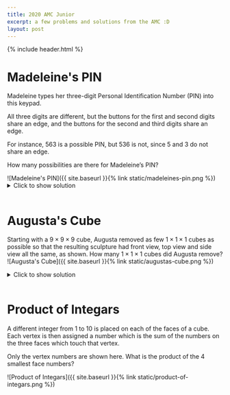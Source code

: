 ```yaml
---
title: 2020 AMC Junior
excerpt: a few problems and solutions from the AMC :D
layout: post
---
```

{% include header.html %}

# Madeleine's PIN

<p>Madeleine types her three-digit Personal Identification Number (PIN) into this keypad.</p>
<p>All three digits are different, but the buttons for the first and second digits share an edge, and the buttons for the second and third digits share an edge.</p>
<p>For instance, 563 is a possible PIN, but 536 is not, since 5 and 3 do not share an edge.</p>
<p>How many possibilities are there for Madeleine’s PIN?</p>
![Madeleine's PIN]({{ site.baseurl }}{% link static/madeleines-pin.png %})

<details>
  <summary>Click to show solution</summary>
  <blockquote> Answer: 50</blockquote>
  <p>The three digits must make one of the following shapes on the keypad. Below each shape, the number represents the number of ways in which the shape can be placed on the keypad.</p>
  <img alt="Madeleine's PIN Solution" src="https://raw.githubusercontent.com/Maths-Club/Maths-Club.github.io/main/static/madeleines-pin-solution.png" style="border-radius: 10px"/>
  <p>For each such shape, there are two possible Personal Identification Numbers. So the number of possibilities for Madeleine's PIN is:</p>
  <p>$2\times(4 + 3 + 4 + 4 + 5 + 5) = 50$</p>
</details>

<br>


# Augusta's Cube

Starting with a $9\times9\times9$ cube, Augusta removed as few $1\times1\times1$ cubes as possible so that the resulting sculpture had front view, top view and side view all the same, as shown.
How many $1\times1\times1$ cubes did Augusta remove?
![Augusta's Cube]({{ site.baseurl }}{% link static/augustas-cube.png %})

<details>
  <summary>Click to show solution</summary>
  
 <blockquote> Answer: 329</blockquote>   
  
 <p>
  The only cubes that Augusta has to remove are those that are in one of the 9 holes in at least one of the 3 views.
 </p>
  
 <p>
  Consider first making the central $3\times3$ hole from each direction. Each such hole can be considered as three $3\times3\times3$ cubes, but the three directions have a central $3\times3\times3$ cube in common. Consequently $7\times3^3=7\times27=189$ unit cubes are removed to make these holes, and $20\times33=540$ cubes are left.
 </p>
  
 <p>
  Now consider the $1\times1$ holes from each direction. Each of the twenty $3\times3\times3$ cubes remaining will have $7$ unit cubes removed, so $20\times7=140$ unit cubes in all.
  In total, Augusta removes $189 + 140=329$ unit cubes  
 </p>
 
</details>
<br>

# Product of Integars
<p>A different integer from 1 to 10 is placed on each of the faces of a cube. Each vertex is then assigned a number which is the sum of the numbers on the three faces which touch that vertex.</p>
<p>Only the vertex numbers are shown here. What is the product of the 4 smallest face numbers?</p>
![Product of Integars]({{ site.baseurl }}{% link static/product-of-integars.png %})
